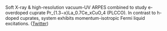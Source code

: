 
Soft X-ray & high-resolution vacuum-UV ARPES combined to study e-overdoped cuprate Pr_{1.3−x}La_0.7Ce_xCuO_4 (PLCCO).  In contrast to h-doped cuprates, system exhibits momentum-isotropic Fermi liquid excitations. ([Twitter](https://twitter.com/JoshuahHeath/status/1275818916070207489))
